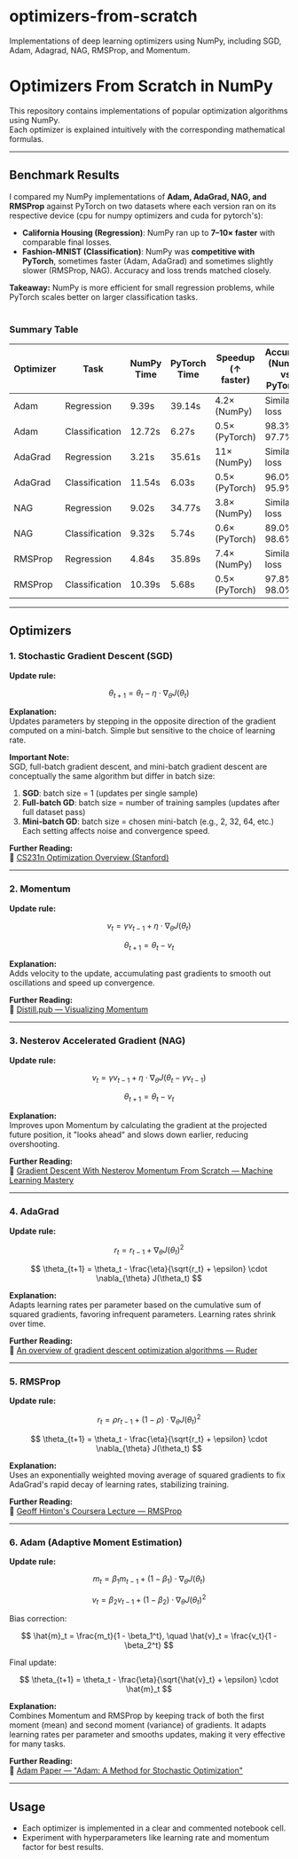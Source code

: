 # optimizers-from-scratch
Implementations of deep learning optimizers using NumPy, including SGD, Adam, Adagrad, NAG, RMSProp, and Momentum.
# Optimizers From Scratch in NumPy

This repository contains implementations of popular optimization algorithms using NumPy.  
Each optimizer is explained intuitively with the corresponding mathematical formulas.

---

## Benchmark Results

I compared my NumPy implementations of **Adam, AdaGrad, NAG, and RMSProp** against PyTorch on two datasets where each version ran on its respective device (cpu for numpy optimizers and cuda for pytorch's):

- **California Housing (Regression)**: NumPy ran up to **7–10× faster**  with comparable final losses.  
- **Fashion-MNIST (Classification)**: NumPy was **competitive with PyTorch**, sometimes faster (Adam, AdaGrad) and sometimes slightly slower (RMSProp, NAG). Accuracy and loss trends matched closely.

 **Takeaway:** NumPy is more efficient for small regression problems, while PyTorch scales better on larger classification tasks.  
<br>
 ### Summary Table

| Optimizer | Task        | NumPy Time | PyTorch Time | Speedup (↑ faster) | Accuracy (NumPy vs PyTorch) |
|-----------|-------------|------------|--------------|--------------------|-----------------------------|
| Adam      | Regression  | 9.39s      | 39.14s       | 4.2× (NumPy)       | Similar loss                |
| Adam      | Classification | 12.72s   | 6.27s        | 0.5× (PyTorch)     | 98.3% vs 97.7%              |
| AdaGrad   | Regression  | 3.21s      | 35.61s       | 11× (NumPy)        | Similar loss                |
| AdaGrad   | Classification | 11.54s   | 6.03s        | 0.5× (PyTorch)     | 96.0% vs 95.9%              |
| NAG       | Regression  | 9.02s      | 34.77s       | 3.8× (NumPy)       | Similar loss                |
| NAG       | Classification | 9.32s   | 5.74s        | 0.6× (PyTorch)     | 89.0% vs 98.6%              |
| RMSProp   | Regression  | 4.84s      | 35.89s       | 7.4× (NumPy)       | Similar loss                |
| RMSProp   | Classification | 10.39s  | 5.68s        | 0.5× (PyTorch)     | 97.8% vs 98.0%              |


---

## Optimizers

### 1. Stochastic Gradient Descent (SGD)

**Update rule:**

$$
\theta_{t+1} = \theta_t - \eta \cdot \nabla_{\theta} J(\theta_t)
$$

**Explanation:**  
Updates parameters by stepping in the opposite direction of the gradient computed on a mini-batch. Simple but sensitive to the choice of learning rate.

**Important Note:**  
SGD, full-batch gradient descent, and mini-batch gradient descent are conceptually the same algorithm but differ in batch size:  
1. **SGD**: batch size = 1 (updates per single sample)  
2. **Full-batch GD**: batch size = number of training samples (updates after full dataset pass)  
3. **Mini-batch GD**: batch size = chosen mini-batch (e.g., 2, 32, 64, etc.)  
Each setting affects noise and convergence speed.

**Further Reading:**  
🔗 [CS231n Optimization Overview (Stanford)](https://cs231n.github.io/optimization-1/)

---

### 2. Momentum

**Update rule:**

$$
v_t = \gamma v_{t-1} + \eta \cdot \nabla_{\theta} J(\theta_t)
$$

$$
\theta_{t+1} = \theta_t - v_t
$$

**Explanation:**  
Adds velocity to the update, accumulating past gradients to smooth out oscillations and speed up convergence.

**Further Reading:**  
🔗 [Distill.pub — Visualizing Momentum](https://distill.pub/2017/momentum/)

---

### 3. Nesterov Accelerated Gradient (NAG)

**Update rule:**

$$
v_t = \gamma v_{t-1} + \eta \cdot \nabla_{\theta} J(\theta_t - \gamma v_{t-1})
$$

$$
\theta_{t+1} = \theta_t - v_t
$$

**Explanation:**  
Improves upon Momentum by calculating the gradient at the projected future position, it "looks ahead" and slows down earlier, reducing overshooting.

**Further Reading:**  
🔗 [Gradient Descent With Nesterov Momentum From Scratch — Machine Learning Mastery](https://machinelearningmastery.com/gradient-descent-with-nesterov-momentum-from-scratch/)

---

### 4. AdaGrad

**Update rule:**

$$
r_t = r_{t-1} + \nabla_{\theta} J(\theta_t)^2
$$

$$
\theta_{t+1} = \theta_t - \frac{\eta}{\sqrt{r_t} + \epsilon} \cdot \nabla_{\theta} J(\theta_t)
$$

**Explanation:**  
Adapts learning rates per parameter based on the cumulative sum of squared gradients, favoring infrequent parameters. Learning rates shrink over time.

**Further Reading:**  
🔗 [An overview of gradient descent optimization algorithms — Ruder](https://www.geeksforgeeks.org/machine-learning/intuition-behind-adagrad-optimizer/)

---

### 5. RMSProp

**Update rule:**

$$
r_t = \rho r_{t-1} + (1 - \rho) \cdot \nabla_{\theta} J(\theta_t)^2
$$

$$
\theta_{t+1} = \theta_t - \frac{\eta}{\sqrt{r_t} + \epsilon} \cdot \nabla_{\theta} J(\theta_t)
$$

**Explanation:**  
Uses an exponentially weighted moving average of squared gradients to fix AdaGrad's rapid decay of learning rates, stabilizing training.

**Further Reading:**  
🔗 [Geoff Hinton's Coursera Lecture — RMSProp](https://www.cs.toronto.edu/~tijmen/csc321/slides/lecture_slides_lec6.pdf)


---

### 6. Adam (Adaptive Moment Estimation)

**Update rule:**

$$
m_t = \beta_1 m_{t-1} + (1 - \beta_1) \cdot \nabla_{\theta} J(\theta_t)
$$

$$
v_t = \beta_2 v_{t-1} + (1 - \beta_2) \cdot \nabla_{\theta} J(\theta_t)^2
$$

Bias correction:

$$
\hat{m}_t = \frac{m_t}{1 - \beta_1^t}, \quad \hat{v}_t = \frac{v_t}{1 - \beta_2^t}
$$

Final update:

$$
\theta_{t+1} = \theta_t - \frac{\eta}{\sqrt{\hat{v}_t} + \epsilon} \cdot \hat{m}_t
$$

**Explanation:**  
Combines Momentum and RMSProp by keeping track of both the first moment (mean) and second moment (variance) of gradients. It adapts learning rates per parameter and smooths updates, making it very effective for many tasks.

**Further Reading:**  
🔗 [Adam Paper — "Adam: A Method for Stochastic Optimization"](https://arxiv.org/abs/1412.6980)


---

## Usage

- Each optimizer is implemented in a clear and commented notebook cell.  
- Experiment with hyperparameters like learning rate and momentum factor for best results.




